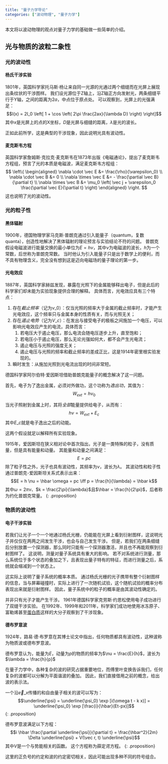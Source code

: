 ```yaml
---
title: "量子力学导论"
categories: ["波动物理", "量子力学"]
---
```


本文将以波动物理的观点对量子力学的基础做一些简单的介绍。

## 光与物质的波粒二象性

### 光的波动性

#### 杨氏干涉实验

1801年，英国科学家托马斯·杨让来自同一光源的光通过两个细缝而在光屏上展现出条纹状的干涉图样。
我们设光源位于Z轴上，沿Z轴正方向发射光，两条细缝平行于Y轴，之间的距离为$2a$，中点位于原点处。
可以观察到，光屏上的光强满足：
$$I(x) = 2I_0 \left[ 1 + \cos \left( 2\pi \frac{2ax}{\lambda D} \right) \right]$$
其中$x$是光屏上的点的X坐标，$D$是光屏与细缝的距离，$\lambda$是光的波长。

正如此前所学，这是典型的干涉现象，因此说明光具有波动性。

#### 麦克斯韦方程

英国科学家詹姆斯·克拉克·麦克斯韦在1873年出版《电磁通论》，提出了麦克斯韦方程组，预言了光的本质是电磁波，满足麦克斯韦方程组：
$$
\left\{ 
    \begin{aligned}
        \nabla \cdot \vec E &= \frac{\rho}{\varepsilon_0} \\
        \nabla \cdot \vec B &= 0 \\
        \nabla \times \vec E &= - \frac{\partial \vec B}{\partial t} \\
        \nabla \times \vec B &= \mu_0 \left( \vec j + \varepsilon_0 \frac{\partial \vec E}{\partial t} \right)
    \end{aligned}
\right.
$$
这也说明了光的波动性。

### 光的粒子性

#### 黑体辐射

1900年，德国物理学家马克斯·普朗克通过引入能量子（quantum，复数 quanta），创造性地解决了黑体辐射的理论预言与实验结论不符的问题。
普朗克假设电磁波进行能量交换的最小单位为$E = h \nu$，其中$\nu$为电磁波的波长，$h$为一个常数，后世称为普朗克常数。
当时他认为引入能量子只是出于数学上的便利，而不具有物理含义，完全没有想到这是迈向电磁场的量子理论的第一步。

#### 光电效应

1887年，英国科学家赫兹发现，暴露在光照下的金属能够释出电子，但是此后的科学家们却未能为实验现象提供合理的解释。
具体而言，光电效应具有三个特点：

1. 存在*截止频率*（记为$\nu\_0$）：仅当光照的频率大于金属的截止频率时，才能产生光电效应，这个频率只与金属本身的性质有关，而与光照无关；
2. 存在*遏止电势*（记为$V\_c$）：在发出与接受电子的极板之间施加一个电压，可以影响光电效应产生的电流，具体而言：
   1. 若电压大于遏止电压，那么电流会随电压逐步上升，直至饱和；
   2. 若电压小于遏止电压，那么无论光强如何大，都不会产生光电流；
   3. 遏止电压与光照的强度无关；
   4. 遏止电压与光照的频率和截止频率的差成正比，这是1914年密里根实验发现的。
3. 瞬时发生：从施加光照到光电流出现的时间非常短。

德国科学家阿尔伯特·爱因斯坦借助普朗克能量子的概念解决了这一问题。

首先，电子为了逸出金属，必须对外做功，这个功称为*逸出功*，其值为：
$$W_{ext} = h \nu_0$$

当光子照射到金属上时，其将*全部*能量提供给电子，从而有：
$$h \nu = W_{ext} + E_c$$
其中$E\_c$就是电子逸出之后的动能。

这两个假设就足以解释所有实验现象。

1915年，爱因斯坦在狭义相对论中首次指出，光子是一类特殊的粒子，没有质量，但是具有能量和动量。
其能量和动量之间满足：
$$E = p c$$
除了粒子性之外，光子也具有波动性，其频率为$\nu$，波长为$\lambda$。
其波动性和粒子性通过普朗克-爱因斯坦关系式表示出来：
$$E = h \nu = \hbar \omega = pc \iff p = \frac{h}{\lambda} = \hbar k$$
其中$\omega = 2\pi\nu$、$k = \frac{2\pi}{\lambda}$且$\hbar = \frac{h}{2\pi}$，后者称为约化普朗克常量。
{: .proposition}

### 物质的波动性

#### 电子干涉实验

若我们让光子一个一个地通过杨氏光栅，仍能能在光屏上看到衍射图样，这说明光子并仅仅在两两之间发生干涉，也会与自己发生干涉。
但是，若我们在两条细缝后分别放置一个探测器，那么同时只能有一个探测器激活，并且也不再能观察到衍射图样了。
这说明，测量对量子系统具有重大的影响。
若不对系统进行测量，那么系统位于多个状态的叠加之下，且表现出量子特有的特征，而进行测量之后，系统就会缩减到一个状态上。

这实际上说明了量子系统的概率本质。
通过杨氏光栅的光子携带有整个衍射图样的信息，当与屏幕碰撞时，实际上进行了一次随机试验，这个随机试验的概率分布表现出来就是衍射图样。
因此，量子系统中的粒子的概率是由其波动性确定的。

并非只有光子才能产生干涉。
1961年德国科学家克劳斯·约恩松使用电子成功进行了双缝干涉实验。
在1992年、1999年和2011年，科学家们成功地使用冰冻原子、富勒烯甚至[蛋白质](https://doi.org/10.1038/ncomms1263)这样的大分子观察到了干涉现象。

#### 德布罗意波

1924年，路易·德·布罗意在其博士论文中指出，任何物质都具有波动性，这种波称为物质波或德布罗意波。

德布罗意认为，能量为$E$，动量为$p$的物质的频率为$\nu = \frac{E}{h}$，波长为$\lambda = \frac{h}{p}$

在量子力学中，各种复杂的波的研究占据重要地位，而傅里叶变换告诉我们，任何复杂的波都可以分解为平面谐波的叠加。
因此，我们直接借用之前的概念，给出波的表示法。

一个沿$\vec e\_x$传播的和自由量子相关的波可以写为：
$$\underline{\psi} = \underline{\psi_0} \exp [i(\omega t - k x)] = \underline{\psi_0} \exp [\frac{i}{\hbar}(Et-px)]$$
{: .proposition}

德布罗意波满足以下方程：
$$i \hbar \frac{\partial \underline{\psi}}{\partial t} = \frac{\hbar^2}{2m} \Delta \underline{\psi} + V(\vec r, t) \underline{\psi}$$
其中$V$是一个与势能相关的函数。
这个方程称为薛定谔方程。
{: .proposition}

这里的正负号的约定和波的约定密切相关，因此可能出现多种不同的符号组合。
